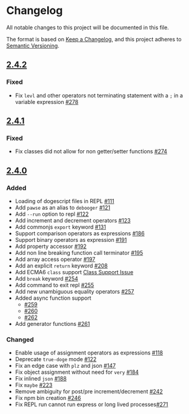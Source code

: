 # Changelog
All notable changes to this project will be documented in this file.

The format is based on [Keep a Changelog](https://keepachangelog.com/en/1.0.0/),
and this project adheres to [Semantic Versioning](https://semver.org/spec/v2.0.0.html).

## [2.4.2]

### Fixed

- Fix `levl` and other operators not terminating statement with a `;` in a variable expression [#278](https://github.com/dogescript/dogescript/issues/278)

## [2.4.1]

### Fixed

- Fix classes did not allow for non getter/setter functions [#274](https://github.com/dogescript/dogescript/pull/111)

## [2.4.0]

### Added

- Loading of dogescript files in REPL [#111](https://github.com/dogescript/dogescript/pull/111)
- Add `pawse` as an alias to `debooger` [#121](https://github.com/dogescript/dogescript/pull/121)
- Add `--run` option to repl [#122](https://github.com/dogescript/dogescript/pull/122)
- Add increment and decrement operators [#123](https://github.com/dogescript/dogescript/pull/123)
- Add commonjs `export` keyword [#131](https://github.com/dogescript/dogescript/pull/131)
- Support comparison operators as expressions [#186](https://github.com/dogescript/dogescript/pull/186)
- Support binary operators as expression [#191](https://github.com/dogescript/dogescript/pull/191)
- Add property accessor [#192](https://github.com/dogescript/dogescript/pull/192)
- Add non line breaking function call terminator [#195](https://github.com/dogescript/dogescript/pull/195)
- Add array access operator [#197](https://github.com/dogescript/dogescript/pull/197)
- Add an explicit `return` keyword [#208](https://github.com/dogescript/dogescript/pull/208)
- Add ECMA6 `class` support [Class Support Issue](https://github.com/dogescript/dogescript/issues/126)
- Add `break` keyword [#254](https://github.com/dogescript/dogescript/pull/254)
- Add command to exit repl [#255](https://github.com/dogescript/dogescript/pull/255)
- Add new unambiguous equality operators [#257](https://github.com/dogescript/dogescript/pull/257)
- Added async function support 
  - [#259](https://github.com/dogescript/dogescript/pull/259) 
  - [#260](https://github.com/dogescript/dogescript/pull/260)
  - [#262](https://github.com/dogescript/dogescript/pull/262)
- Add generator functions [#261](https://github.com/dogescript/dogescript/pull/261)

### Changed

- Enable usage of assignment operators as expressions [#118](https://github.com/dogescript/dogescript/pull/118)
- Deprecate `true-doge` mode [#122](https://github.com/dogescript/dogescript/pull/122)
- Fix an edge case with `plz` and json [#147](https://github.com/dogescript/dogescript/pull/147)
- Fix object assignment without need for `very` [#184](https://github.com/dogescript/dogescript/pull/184)
- Fix inlined `json` [#188](https://github.com/dogescript/dogescript/pull/188)
- Fix `maybe` [#223](https://github.com/dogescript/dogescript/pull/223)
- Remove ambiguity for post/pre increment/decrement [#242](https://github.com/dogescript/dogescript/pull/242)
- Fix npm bin creation [#246](https://github.com/dogescript/dogescript/pull/246)
- Fix REPL run cannot run express or long lived processes[#271](https://github.com/dogescript/dogescript/pull/271)


[Unreleased]: https://github.com/dogescript/dogescript/compare/2.4.2...HEAD
[2.4.2]: https://github.com/dogescript/dogescript/compare/2.4.1...2.4.2
[2.4.1]: https://github.com/dogescript/dogescript/compare/2.4.0...2.4.1
[2.4.0]: https://github.com/dogescript/dogescript/compare/6fb5d4dfc93c507b83474119d9e869350e7e11a1...HEAD
